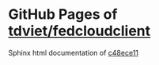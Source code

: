 GitHub Pages of [tdviet/fedcloudclient](https://github.com/tdviet/fedcloudclient.git)
===
Sphinx html documentation of [c48ece11](https://github.com/tdviet/fedcloudclient/tree/c48ece1152c54e8c0353c9c0734420230ef62e21)
